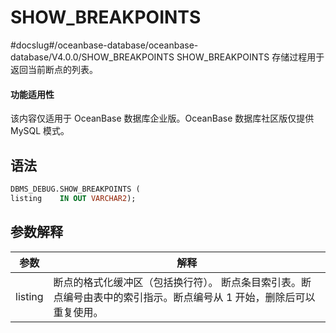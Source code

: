 SHOW_BREAKPOINTS 
=====================================
#docslug#/oceanbase-database/oceanbase-database/V4.0.0/SHOW_BREAKPOINTS
SHOW_BREAKPOINTS 存储过程用于返回当前断点的列表。

  <main id="notice" >
    <h4>功能适用性</h4>
    <p>该内容仅适用于 OceanBase 数据库企业版。OceanBase 数据库社区版仅提供 MySQL 模式。</p>
  </main>

语法 
-----------

```sql
DBMS_DEBUG.SHOW_BREAKPOINTS (
listing    IN OUT VARCHAR2);
```



参数解释 
-------------



| **参数**  |                                    **解释**                                    |
|---------|------------------------------------------------------------------------------|
| listing | 断点的格式化缓冲区（包括换行符）。 断点条目索引表。断点编号由表中的索引指示。断点编号从 1 开始，删除后可以重复使用。 |



